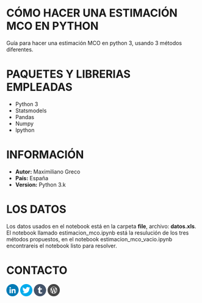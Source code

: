 # CÓMO HACER UNA ESTIMACIÓN MCO EN PYTHON

Guía para hacer una estimación MCO en python 3, usando 3 métodos diferentes.

# PAQUETES Y LIBRERIAS EMPLEADAS

- Python 3
- Statsmodels
- Pandas
- Numpy
- Ipython

# INFORMACIÓN

- __Autor:__ Maximiliano Greco
- __País:__ España
- __Version:__ Python 3.k

# LOS DATOS

Los datos usados en el notebook está en la carpeta __file__, archivo: __datos.xls__. El notebook llamado estimacion\_mco.ipynb está la resulución de los tres métodos propuestos, en el notebook estimacion\_mco\_vacio.ipynb encontrareis el notebook listo para resolver.

# CONTACTO

[![linkedin_logo](imgs/LinkedIn.png)](http://j.mp/1iBJ5S5) [![twitter_logo](imgs/Twitter.png)](http://j.mp/1JZNKnH) [![web](imgs/Tumblr.png)](http://j.mp/1VRjkeP) [![Econstuff](imgs/Wordpress.png)](http://j.mp/19khwmQ)
